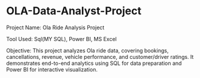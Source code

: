 # OLA-Data-Analyst-Project
Project Name: Ola Ride Analysis Project

Tool Used: Sql(MY SQL), Power BI, MS Excel

Objective: This project analyzes Ola ride data, covering bookings, cancellations, revenue, vehicle performance, and customer/driver ratings. It demonstrates end-to-end analytics using SQL for data preparation and Power BI for interactive visualization.












